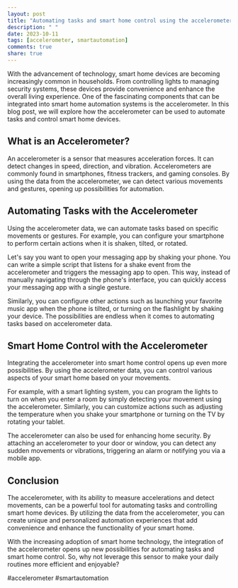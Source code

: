 ```yaml
---
layout: post
title: "Automating tasks and smart home control using the accelerometer"
description: " "
date: 2023-10-11
tags: [accelerometer, smartautomation]
comments: true
share: true
---
```


With the advancement of technology, smart home devices are becoming increasingly common in households. From controlling lights to managing security systems, these devices provide convenience and enhance the overall living experience. One of the fascinating components that can be integrated into smart home automation systems is the accelerometer. In this blog post, we will explore how the accelerometer can be used to automate tasks and control smart home devices.

## What is an Accelerometer?

An accelerometer is a sensor that measures acceleration forces. It can detect changes in speed, direction, and vibration. Accelerometers are commonly found in smartphones, fitness trackers, and gaming consoles. By using the data from the accelerometer, we can detect various movements and gestures, opening up possibilities for automation.

## Automating Tasks with the Accelerometer

Using the accelerometer data, we can automate tasks based on specific movements or gestures. For example, you can configure your smartphone to perform certain actions when it is shaken, tilted, or rotated.

Let's say you want to open your messaging app by shaking your phone. You can write a simple script that listens for a shake event from the accelerometer and triggers the messaging app to open. This way, instead of manually navigating through the phone's interface, you can quickly access your messaging app with a single gesture.

Similarly, you can configure other actions such as launching your favorite music app when the phone is tilted, or turning on the flashlight by shaking your device. The possibilities are endless when it comes to automating tasks based on accelerometer data.

## Smart Home Control with the Accelerometer

Integrating the accelerometer into smart home control opens up even more possibilities. By using the accelerometer data, you can control various aspects of your smart home based on your movements.

For example, with a smart lighting system, you can program the lights to turn on when you enter a room by simply detecting your movement using the accelerometer. Similarly, you can customize actions such as adjusting the temperature when you shake your smartphone or turning on the TV by rotating your tablet.

The accelerometer can also be used for enhancing home security. By attaching an accelerometer to your door or window, you can detect any sudden movements or vibrations, triggering an alarm or notifying you via a mobile app.

## Conclusion

The accelerometer, with its ability to measure accelerations and detect movements, can be a powerful tool for automating tasks and controlling smart home devices. By utilizing the data from the accelerometer, you can create unique and personalized automation experiences that add convenience and enhance the functionality of your smart home.

With the increasing adoption of smart home technology, the integration of the accelerometer opens up new possibilities for automating tasks and smart home control. So, why not leverage this sensor to make your daily routines more efficient and enjoyable?

#accelerometer #smartautomation